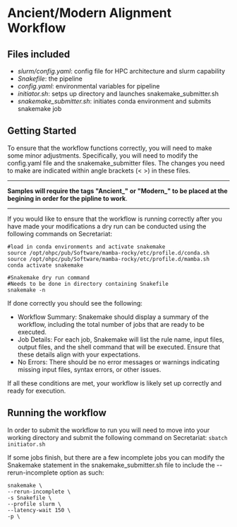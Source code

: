 # Ancient/Modern Alignment Workflow
## Files included 
- *slurm/config.yaml*: config file for HPC architecture and slurm capability
- *Snakefile*: the pipeline
- *config.yaml*: environmental variables for pipeline
- *initiator.sh*: setps up directory and launches snakemake_submitter.sh
- *snakemake_submitter.sh*: initiates conda environment and submits snakemake job
  
## Getting Started
To ensure that the workflow functions correctly, you will need to make some minor adjustments. Specifically, you will need to modify the config.yaml file and the snakemake_submitter files. The changes you need to make are indicated within angle brackets (< >) in these files.

---

**Samples will require the tags "Ancient_" or "Modern_" to be placed at the begining in order for the pipline to work**.

---
If you would like to ensure that the workflow is running correctly after you have made your modifications a dry run can be conducted using the following commands on Secretariat:
```
#load in conda environments and activate snakemake
source /opt/ohpc/pub/Software/mamba-rocky/etc/profile.d/conda.sh
source /opt/ohpc/pub/Software/mamba-rocky/etc/profile.d/mamba.sh
conda activate snakemake

#Snakemake dry run command
#Needs to be done in directory containing Snakefile
snakemake -n 
```
If done correctly you should see the following:
- Workflow Summary: Snakemake should display a summary of the workflow, including the total number of jobs that are ready to be executed.
- Job Details: For each job, Snakemake will list the rule name, input files, output files, and the shell command that will be executed. Ensure that these details align with your expectations.
- No Errors: There should be no error messages or warnings indicating missing input files, syntax errors, or other issues.

If all these conditions are met, your workflow is likely set up correctly and ready for execution.

## Running the workflow
In order to submit the workflow to run you will need to move into your working directory and submit the following command on Secretariat: `sbatch initiator.sh`

If some jobs finish, but there are a few incomplete jobs you can modify the Snakemake statement in the snakemake_submitter.sh file to include the --rerun-incomplete option as such:
```
snakemake \
--rerun-incomplete \
-s Snakefile \
--profile slurm \
--latency-wait 150 \
-p \
```



